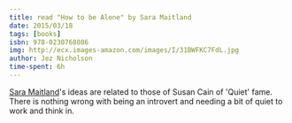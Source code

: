 ```yaml
---
title: read "How to be Alone" by Sara Maitland
date: 2015/03/18
tags: [books]
isbn: 978-0230768086
img: http://ecx.images-amazon.com/images/I/31BWFKC7FdL.jpg
author: Jez Nicholson
time-spent: 6h
---
```

[Sara Maitland](http://www.saramaitland.com/)'s ideas are related to those of Susan Cain of 'Quiet' fame. There is nothing wrong with being an introvert and needing a bit of quiet to work and think in.
